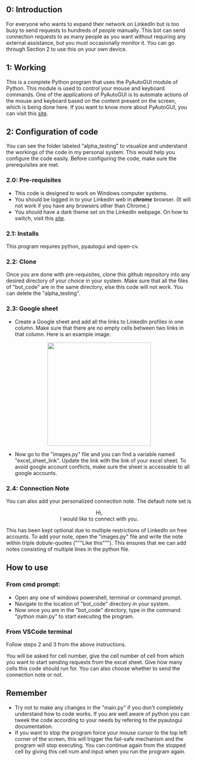 ## 0: Introduction
For everyone who wants to expand their network on LinkedIn but is too busy to send requests to hundreds of people manually. This bot can send connection requests to as many people as you want without requiring any external assistance, but you must occasionally monitor it. You can go through Section 2 to use this on your own device.

## 1: Working
This is a complete Python program that uses the PyAutoGUI module of Python. This module is used to control your mouse and keyboard commands. One of the applications of PyAutoGUI is to automate actions of the mouse and keyboard based on the content present on the screen, which is being done here. If you want to know more about PyAutoGUI, you can visit this [site](https://pyautogui.readthedocs.io/en/latest/).

## 2: Configuration of code
You can see the folder labeled "alpha_testing" to visualize and understand the workings of the code in my personal system. This would help you configure the code easily. Before configuring the code, make sure the prerequisites are met.

### 2.0: Pre-requisites
* This code is designed to work on Windows computer systems.
* You should be logged in to your LinkedIn web in **_chrome_** browser. (It will not work if you have any browsers other than Chrome.)
* You should have a dark theme set on the LinkedIn webpage. On how to switch, visit this [site](https://www.linkedin.com/help/linkedin/answer/a524473/switch-between-dark-and-light-mode#:~:text=To%20switch%20to%20either%20dark,under%20Display%2C%20click%20Dark%20mode.).

### 2.1: Installs
This program requires python, pyautogui and open-cv.

### 2.2: Clone
Once you are done with pre-requisites, clone this github repository into any desired directory of your choice in your system. Make sure that all the files of "bot_code" are in the same directory, else this code will not work. You can delete the "alpha_testing".

### 2.3: Google sheet
* Create a Google sheet and add all the links to LinkedIn profiles in one column. Make sure that there are no empty cells between two links in that column. Here is an example image.

<p align="center">
    <img src ="https://github.com/preetam-g/linkedin_connection_bot/assets/118665778/b3e1cdf5-0756-47ae-9335-4a6d2ea239a2" height = "280">
</p>

* Now go to the "images.py" file and you can find a variable named "excel_sheet_link". Update the link with the link of your excel sheet.  To avoid google account conflicts, make sure the sheet is accessable to all google accounts.

### 2.4: Connection Note
You can also add your personalized connection note. The default note set is 
<p style="text-align: center;">
    Hi, <br />
    I would like to connect with you.
</p>
This has been kept optional due to multiple restrictions of LinkedIn on free accounts.
To add your note, open the "images.py" file and write the note within triple dobule-quotes ("""Like this"""). This ensures that we can add notes consisting of multiple lines in the python file.

## How to use

### From cmd prompt:
* Open any one of windows powershell, terminal or command prompt. 
* Navigate to the location of "bot_code" directory in your system.
* Now once you are in the "bot_code" directory, type in the command "python main.py" to start executing the program.

### From VSCode terminal
Follow steps 2 and 3 from the above instructions.

You will be asked for cell number, give the cell number of cell from which you want to start sending requests from the excel sheet.
Give how many cells this code should run for. 
You can also choose whether to send the connection note or not. 

## Remember
* Try not to make any changes in the "main.py" if you don't completely understand how to code works. If you are well aware of python you can tweek the code according to your needs by refering to the pyautogui documentation. 
* If you want to stop the program force your mouse cursor to the top left corner of the screen, this will trigger the fail-safe mechanism and the program will stop executing. You can continue again from the stopped cell by giving this cell num and input when you run the program again.